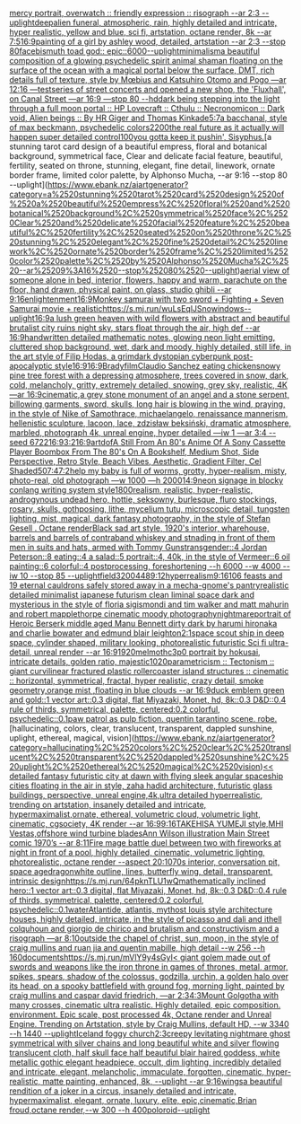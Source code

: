 [mercy portrait, overwatch :: friendly expression :: risograph --ar 2:3 --uplight](https://www.ebank.nz/aiartgenerator?category=mercy%2520portrait%2C%2520overwatch%2520%3A%3A%2520friendly%2520expression%2520%3A%3A%2520risograph%2520--ar%25202%3A3%2520--uplight)[deep](https://www.ebank.nz/aiartgenerator?category=deep)[alien funeral, atmospheric, rain, highly detailed and intricate, hyper realistic, yellow and blue, sci fi, artstation, octane render, 8k --ar 7:5](https://www.ebank.nz/aiartgenerator?category=alien%2520funeral%2C%2520atmospheric%2C%2520rain%2C%2520highly%2520detailed%2520and%2520intricate%2C%2520hyper%2520realistic%2C%2520yellow%2520and%2520blue%2C%2520sci%2520fi%2C%2520artstation%2C%2520octane%2520render%2C%25208k%2520--ar%25207%3A5)[16:9](https://www.ebank.nz/aiartgenerator?category=16%3A9)[painting of a girl by ashley wood, detailed, artstation --ar 2:3 --stop 80](https://www.ebank.nz/aiartgenerator?category=painting%2520of%2520a%2520girl%2520by%2520ashley%2520wood%2C%2520detailed%2C%2520artstation%2520--ar%25202%3A3%2520--stop%252080)[face](https://www.ebank.nz/aiartgenerator?category=face)[bismuth toad god:: epic::](https://www.ebank.nz/aiartgenerator?category=bismuth%2520toad%2520god%3A%3A%2520epic%3A%3A)[6000](https://www.ebank.nz/aiartgenerator?category=6000)[--uplight](https://www.ebank.nz/aiartgenerator?category=--uplight)[minimalism](https://www.ebank.nz/aiartgenerator?category=minimalism)[a beautiful composition of a glowing psychedelic spirit animal shaman floating on the surface of the ocean with a magical portal below the surface, DMT,  rich details full of texture, style by Mœbius and Katsuhiro Otomo and Pogo —ar 12:16 —test](https://www.ebank.nz/aiartgenerator?category=a%2520beautiful%2520composition%2520of%2520a%2520glowing%2520psychedelic%2520spirit%2520animal%2520shaman%2520floating%2520on%2520the%2520surface%2520of%2520the%2520ocean%2520with%2520a%2520magical%2520portal%2520below%2520the%2520surface%2C%2520DMT%2C%2520%2520rich%2520details%2520full%2520of%2520texture%2C%2520style%2520by%2520M%C5%93bius%2520and%2520Katsuhiro%2520Otomo%2520and%2520Pogo%2520%E2%80%94ar%252012%3A16%2520%E2%80%94test)[series of street concerts and opened a new shop, the 'Fluxhall', on Canal Street —ar 16:9 —stop 80 --hd](https://www.ebank.nz/aiartgenerator?category=series%2520of%2520street%2520concerts%2520and%2520opened%2520a%2520new%2520shop%2C%2520the%2520%27Fluxhall%27%2C%2520on%2520Canal%2520Street%2520%E2%80%94ar%252016%3A9%2520%E2%80%94stop%252080%2520--hd)[dark being stepping into the light through a full moon portal :: HP Lovecraft :: Cthulu :: Necronomicon :: Dark void, Alien beings :: By HR Giger and Thomas Kinkade](https://www.ebank.nz/aiartgenerator?category=dark%2520being%2520stepping%2520into%2520the%2520light%2520through%2520a%2520full%2520moon%2520portal%2520%3A%3A%2520HP%2520Lovecraft%2520%3A%3A%2520Cthulu%2520%3A%3A%2520Necronomicon%2520%3A%3A%2520Dark%2520void%2C%2520Alien%2520beings%2520%3A%3A%2520By%2520HR%2520Giger%2520and%2520Thomas%2520Kinkade)[5:7](https://www.ebank.nz/aiartgenerator?category=5%3A7)[a bacchanal, style of max beckmann, psychedelic colors](https://www.ebank.nz/aiartgenerator?category=a%2520bacchanal%2C%2520style%2520of%2520max%2520beckmann%2C%2520psychedelic%2520colors)[2200](https://www.ebank.nz/aiartgenerator?category=2200)[the real future as it actually will happen super detailed control](https://www.ebank.nz/aiartgenerator?category=the%2520real%2520future%2520as%2520it%2520actually%2520will%2520happen%2520super%2520detailed%2520control)[100](https://www.ebank.nz/aiartgenerator?category=100)[you gotta keep it pushin', Sisyphus.](https://www.ebank.nz/aiartgenerator?category=you%2520gotta%2520keep%2520it%2520pushin%27%2C%2520Sisyphus.)[a stunning tarot card design of a beautiful empress, floral and botanical background, symmetrical face, Clear and delicate facial feature, beautiful, fertility, seated on throne, stunning, elegant, fine detail, linework, ornate border frame, limited color palette, by Alphonso Mucha, --ar 9:16 --stop 80 --uplight](https://www.ebank.nz/aiartgenerator?category=a%2520stunning%2520tarot%2520card%2520design%2520of%2520a%2520beautiful%2520empress%2C%2520floral%2520and%2520botanical%2520background%2C%2520symmetrical%2520face%2C%2520Clear%2520and%2520delicate%2520facial%2520feature%2C%2520beautiful%2C%2520fertility%2C%2520seated%2520on%2520throne%2C%2520stunning%2C%2520elegant%2C%2520fine%2520detail%2C%2520linework%2C%2520ornate%2520border%2520frame%2C%2520limited%2520color%2520palette%2C%2520by%2520Alphonso%2520Mucha%2C%2520--ar%25209%3A16%2520--stop%252080%2520--uplight)[aerial view of someone alone in bed, interior, flowers, happy and warm, parachute on the floor, hand drawn, physical paint, on glass, studio ghibli --ar 9:16](https://www.ebank.nz/aiartgenerator?category=aerial%2520view%2520of%2520someone%2520alone%2520in%2520bed%2C%2520interior%2C%2520flowers%2C%2520happy%2520and%2520warm%2C%2520parachute%2520on%2520the%2520floor%2C%2520hand%2520drawn%2C%2520physical%2520paint%2C%2520on%2520glass%2C%2520studio%2520ghibli%2520--ar%25209%3A16)[enlightenment](https://www.ebank.nz/aiartgenerator?category=enlightenment)[16:9](https://www.ebank.nz/aiartgenerator?category=16%3A9)[Monkey samurai with two sword + Fighting + Seven Samurai movie + realistic](https://www.ebank.nz/aiartgenerator?category=Monkey%2520samurai%2520with%2520two%2520sword%2520%2B%2520Fighting%2520%2B%2520Seven%2520Samurai%2520movie%2520%2B%2520realistic)[<https://s.mj.run/wuLsEqlJSno>](https://www.ebank.nz/aiartgenerator?category=%3Chttps%3A//s.mj.run/wuLsEqlJSno%3E)[windows](https://www.ebank.nz/aiartgenerator?category=windows)[--uplight](https://www.ebank.nz/aiartgenerator?category=--uplight)[16:9](https://www.ebank.nz/aiartgenerator?category=16%3A9)[a lush green heaven with wild flowers with abstract and beautiful brutalist city ruins night sky, stars float through the air, high def --ar 16:9](https://www.ebank.nz/aiartgenerator?category=a%2520lush%2520green%2520heaven%2520with%2520wild%2520flowers%2520with%2520abstract%2520and%2520beautiful%2520brutalist%2520city%2520ruins%2520night%2520sky%2C%2520stars%2520float%2520through%2520the%2520air%2C%2520high%2520def%2520--ar%252016%3A9)[handwritten detailed mathematic notes, glowing neon light emitting, cluttered shop background, wet, dark and moody, highly detailed, still life, in the art style of Filip Hodas, a grimdark dystopian cyberpunk post-apocalyptic style](https://www.ebank.nz/aiartgenerator?category=handwritten%2520detailed%2520mathematic%2520notes%2C%2520glowing%2520neon%2520light%2520emitting%2C%2520cluttered%2520shop%2520background%2C%2520wet%2C%2520dark%2520and%2520moody%2C%2520highly%2520detailed%2C%2520still%2520life%2C%2520in%2520the%2520art%2520style%2520of%2520Filip%2520Hodas%2C%2520a%2520grimdark%2520dystopian%2520cyberpunk%2520post-apocalyptic%2520style)[16:9](https://www.ebank.nz/aiartgenerator?category=16%3A9)[16:9](https://www.ebank.nz/aiartgenerator?category=16%3A9)[Brady](https://www.ebank.nz/aiartgenerator?category=Brady)[film](https://www.ebank.nz/aiartgenerator?category=film)[Claudio Sanchez eating chicken](https://www.ebank.nz/aiartgenerator?category=Claudio%2520Sanchez%2520eating%2520chicken)[snowy pine tree forest with a depressing atmosphere, trees covered in snow, dark, cold, melancholy, gritty, extremely detailed, snowing, grey sky, realistic, 4K —ar 16:9](https://www.ebank.nz/aiartgenerator?category=snowy%2520pine%2520tree%2520forest%2520with%2520a%2520depressing%2520atmosphere%2C%2520trees%2520covered%2520in%2520snow%2C%2520dark%2C%2520cold%2C%2520melancholy%2C%2520gritty%2C%2520extremely%2520detailed%2C%2520snowing%2C%2520grey%2520sky%2C%2520realistic%2C%25204K%2520%E2%80%94ar%252016%3A9)[cinematic,](https://www.ebank.nz/aiartgenerator?category=cinematic%2C)[a grey stone monument of an angel and a stone serpent, billowing garments, sword, skulls, long hair is blowing in the wind, praying, in the style of Nike of Samothrace, michaelangelo, renaissance mannerism, hellenistic sculpture, lacoon, lace, zdzisław beksiński, dramatic atmosphere, marbled, photograph 4k, unreal engine, hyper detailed —iw 1 —ar 3:4 --seed 6722](https://www.ebank.nz/aiartgenerator?category=a%2520grey%2520stone%2520monument%2520of%2520an%2520angel%2520and%2520a%2520stone%2520serpent%2C%2520billowing%2520garments%2C%2520sword%2C%2520skulls%2C%2520long%2520hair%2520is%2520blowing%2520in%2520the%2520wind%2C%2520praying%2C%2520in%2520the%2520style%2520of%2520Nike%2520of%2520Samothrace%2C%2520michaelangelo%2C%2520renaissance%2520mannerism%2C%2520hellenistic%2520sculpture%2C%2520lacoon%2C%2520lace%2C%2520zdzis%C5%82aw%2520beksi%C5%84ski%2C%2520dramatic%2520atmosphere%2C%2520marbled%2C%2520photograph%25204k%2C%2520unreal%2520engine%2C%2520hyper%2520detailed%2520%E2%80%94iw%25201%2520%E2%80%94ar%25203%3A4%2520--seed%25206722)[16:9](https://www.ebank.nz/aiartgenerator?category=16%3A9)[3:2](https://www.ebank.nz/aiartgenerator?category=3%3A2)[16:9](https://www.ebank.nz/aiartgenerator?category=16%3A9)[art](https://www.ebank.nz/aiartgenerator?category=art)[dof](https://www.ebank.nz/aiartgenerator?category=dof)[A Still From An 80's Anime Of A Sony Cassette Player Boombox From The 80's On A Bookshelf, Medium Shot, Side Perspective, Retro Style, Beach Vibes, Aesthetic, Gradient Filter, Cel Shaded](https://www.ebank.nz/aiartgenerator?category=A%2520Still%2520From%2520An%252080%27s%2520Anime%2520Of%2520A%2520Sony%2520Cassette%2520Player%2520Boombox%2520From%2520The%252080%27s%2520On%2520A%2520Bookshelf%2C%2520Medium%2520Shot%2C%2520Side%2520Perspective%2C%2520Retro%2520Style%2C%2520Beach%2520Vibes%2C%2520Aesthetic%2C%2520Gradient%2520Filter%2C%2520Cel%2520Shaded)[50](https://www.ebank.nz/aiartgenerator?category=50)[7:4](https://www.ebank.nz/aiartgenerator?category=7%3A4)[7:2](https://www.ebank.nz/aiartgenerator?category=7%3A2)[help my baby is full of worms, grotty, hyper-realism, misty, photo-real, old photograph —w 1000 —h 2000](https://www.ebank.nz/aiartgenerator?category=help%2520my%2520baby%2520is%2520full%2520of%2520worms%2C%2520grotty%2C%2520hyper-realism%2C%2520misty%2C%2520photo-real%2C%2520old%2520photograph%2520%E2%80%94w%25201000%2520%E2%80%94h%25202000)[14:9](https://www.ebank.nz/aiartgenerator?category=14%3A9)[neon signage in blocky conlang writing system style](https://www.ebank.nz/aiartgenerator?category=neon%2520signage%2520in%2520blocky%2520conlang%2520writing%2520system%2520style)[1800](https://www.ebank.nz/aiartgenerator?category=1800)[realism, realistic, hyper-realistic, androgynous undead hero, hottie, seksowny, burlesque, fluro stockings, rosary, skulls, gothposing, lithe, mycelium tutu, microscopic detail, tungsten lighting, mist, magical, dark fantasy photography, in the style of Stefan Gesell . Octane render](https://www.ebank.nz/aiartgenerator?category=realism%2C%2520realistic%2C%2520hyper-realistic%2C%2520androgynous%2520undead%2520hero%2C%2520hottie%2C%2520seksowny%2C%2520burlesque%2C%2520fluro%2520stockings%2C%2520rosary%2C%2520skulls%2C%2520gothposing%2C%2520lithe%2C%2520mycelium%2520tutu%2C%2520microscopic%2520detail%2C%2520tungsten%2520lighting%2C%2520mist%2C%2520magical%2C%2520dark%2520fantasy%2520photography%2C%2520in%2520the%2520style%2520of%2520Stefan%2520Gesell%2520.%2520Octane%2520render)[Black sad art style, 1920's interior, wharehouse, barrels and barrels of contraband whiskey and stnading in front of them men in suits and hats, armed with Tommy Guns](https://www.ebank.nz/aiartgenerator?category=Black%2520sad%2520art%2520style%2C%25201920%27s%2520interior%2C%2520wharehouse%2C%2520barrels%2520and%2520barrels%2520of%2520contraband%2520whiskey%2520and%2520stnading%2520in%2520front%2520of%2520them%2520men%2520in%2520suits%2520and%2520hats%2C%2520armed%2520with%2520Tommy%2520Guns)[transgender::4 Jordan Peterson::8 eating::4 a salad::5 portrait::4, 40k, in the style of Vermeer::6 oil painting::6 colorful::4 postprocessing, foreshortening --h 6000 --w 4000 --iw 10 --stop 85 --uplight](https://www.ebank.nz/aiartgenerator?category=transgender%3A%3A4%2520Jordan%2520Peterson%3A%3A8%2520eating%3A%3A4%2520a%2520salad%3A%3A5%2520portrait%3A%3A4%2C%252040k%2C%2520in%2520the%2520style%2520of%2520Vermeer%3A%3A6%2520oil%2520painting%3A%3A6%2520colorful%3A%3A4%2520postprocessing%2C%2520foreshortening%2520--h%25206000%2520--w%25204000%2520--iw%252010%2520--stop%252085%2520--uplight)[field](https://www.ebank.nz/aiartgenerator?category=field)[3200](https://www.ebank.nz/aiartgenerator?category=3200)[448](https://www.ebank.nz/aiartgenerator?category=448)[9:12](https://www.ebank.nz/aiartgenerator?category=9%3A12)[hyperrealism](https://www.ebank.nz/aiartgenerator?category=hyperrealism)[9:16](https://www.ebank.nz/aiartgenerator?category=9%3A16)[106 feasts and 19 eternal cauldrons safely stored away in a mecha-gnome's pantry](https://www.ebank.nz/aiartgenerator?category=106%2520feasts%2520and%252019%2520eternal%2520cauldrons%2520safely%2520stored%2520away%2520in%2520a%2520mecha-gnome%27s%2520pantry)[realistic detailed minimalist japanese futurism clean liminal space dark and mysterious in the style of floria sigismondi and tim walker and matt mahurin and robert mapplethorpe cinematic moody photography](https://www.ebank.nz/aiartgenerator?category=realistic%2520detailed%2520minimalist%2520japanese%2520futurism%2520clean%2520liminal%2520space%2520dark%2520and%2520mysterious%2520in%2520the%2520style%2520of%2520floria%2520sigismondi%2520and%2520tim%2520walker%2520and%2520matt%2520mahurin%2520and%2520robert%2520mapplethorpe%2520cinematic%2520moody%2520photography)[nightmare](https://www.ebank.nz/aiartgenerator?category=nightmare)[portrait of Heroic Berserk middle aged Manu Bennett dirty dark by harumi hironaka and charlie bowater and edmund blair leighton](https://www.ebank.nz/aiartgenerator?category=portrait%2520of%2520Heroic%2520Berserk%2520middle%2520aged%2520Manu%2520Bennett%2520dirty%2520dark%2520by%2520harumi%2520hironaka%2520and%2520charlie%2520bowater%2520and%2520edmund%2520blair%2520leighton)[2:1](https://www.ebank.nz/aiartgenerator?category=2%3A1)[space scout ship in deep space, cylinder shaped, military looking, photorealistic futuristic Sci fi ultra-detail, unreal render --ar 16:9](https://www.ebank.nz/aiartgenerator?category=space%2520scout%2520ship%2520in%2520deep%2520space%2C%2520cylinder%2520shaped%2C%2520military%2520looking%2C%2520photorealistic%2520futuristic%2520Sci%2520fi%2520ultra-detail%2C%2520unreal%2520render%2520--ar%252016%3A9)[1920](https://www.ebank.nz/aiartgenerator?category=1920)[melmoth](https://www.ebank.nz/aiartgenerator?category=melmoth)[c3p0 portrait by hokusai, intricate details, golden ratio, majestic](https://www.ebank.nz/aiartgenerator?category=c3p0%2520portrait%2520by%2520hokusai%2C%2520intricate%2520details%2C%2520golden%2520ratio%2C%2520majestic)[1020](https://www.ebank.nz/aiartgenerator?category=1020)[parametricism :: Tectonism :: giant curvilinear fractured plastic rollercoaster island structures :: cinematic :: horizontal, symmetrical, fractal, hyper realistic, crazy detail, smoke geometry,orange mist ,floating in blue clouds --ar 16:9](https://www.ebank.nz/aiartgenerator?category=parametricism%2520%3A%3A%2520Tectonism%2520%3A%3A%2520giant%2520curvilinear%2520fractured%2520plastic%2520rollercoaster%2520island%2520structures%2520%3A%3A%2520cinematic%2520%3A%3A%2520horizontal%2C%2520symmetrical%2C%2520fractal%2C%2520hyper%2520realistic%2C%2520crazy%2520detail%2C%2520smoke%2520geometry%2Corange%2520mist%2520%2Cfloating%2520in%2520blue%2520clouds%2520--ar%252016%3A9)[duck emblem green and gold::1 vector art::0.3 digital, flat Miyazaki, Monet, hd, 8k::0.3 D&D::0.4 rule of thirds, symmetrical, palette, centered:0.2 colorful, psychedelic::0.1](https://www.ebank.nz/aiartgenerator?category=duck%2520emblem%2520green%2520and%2520gold%3A%3A1%2520vector%2520art%3A%3A0.3%2520digital%2C%2520flat%2520Miyazaki%2C%2520Monet%2C%2520hd%2C%25208k%3A%3A0.3%2520D%26D%3A%3A0.4%2520rule%2520of%2520thirds%2C%2520symmetrical%2C%2520palette%2C%2520centered%3A0.2%2520colorful%2C%2520psychedelic%3A%3A0.1)[paw patrol as pulp fiction. quentin tarantino scene. robe.](https://www.ebank.nz/aiartgenerator?category=paw%2520patrol%2520as%2520pulp%2520fiction.%2520quentin%2520tarantino%2520scene.%2520robe.)[hallucinating, colors, clear, translucent, transparent, dappled sunshine, uplight, ethereal, magical, vision](https://www.ebank.nz/aiartgenerator?category=hallucinating%2C%2520colors%2C%2520clear%2C%2520translucent%2C%2520transparent%2C%2520dappled%2520sunshine%2C%2520uplight%2C%2520ethereal%2C%2520magical%2C%2520vision)[<< detailed fantasy futuristic city at dawn with flying sleek angular spaceship cities floating in the air in style, zaha hadid architecture, futuristic glass buildings, perspective, unreal engine,4k,ultra detailed hyperrealistic, trending on artstation, insanely detailed and intricate, hypermaximalist,ornate, ethereal, volumetric cloud, volumetric light, cinematic, cgsociety, 4K render --ar 16:9](https://www.ebank.nz/aiartgenerator?category=%3C%3C%2520detailed%2520fantasy%2520futuristic%2520city%2520at%2520dawn%2520with%2520flying%2520sleek%2520angular%2520spaceship%2520cities%2520floating%2520in%2520the%2520air%2520in%2520style%2C%2520zaha%2520hadid%2520architecture%2C%2520futuristic%2520glass%2520buildings%2C%2520perspective%2C%2520unreal%2520engine%2C4k%2Cultra%2520detailed%2520hyperrealistic%2C%2520trending%2520on%2520artstation%2C%2520insanely%2520detailed%2520and%2520intricate%2C%2520hypermaximalist%2Cornate%2C%2520ethereal%2C%2520volumetric%2520cloud%2C%2520volumetric%2520light%2C%2520cinematic%2C%2520cgsociety%2C%25204K%2520render%2520--ar%252016%3A9)[9:16](https://www.ebank.nz/aiartgenerator?category=9%3A16)[TAKEHISA YUMEJI style,MHI Vestas,offshore wind turbine blades](https://www.ebank.nz/aiartgenerator?category=TAKEHISA%2520YUMEJI%2520style%2CMHI%2520Vestas%2Coffshore%2520wind%2520turbine%2520blades)[Ann Wilson illustration Main Street comic 1970’s --ar 8:11](https://www.ebank.nz/aiartgenerator?category=Ann%2520Wilson%2520illustration%2520Main%2520Street%2520comic%25201970%E2%80%99s%2520--ar%25208%3A11)[Fire mage battle duel between two with fireworks at night in front of a pool, highly detailed, cinematic, volumetric lighting, photorealistic, octane render --aspect 20:10](https://www.ebank.nz/aiartgenerator?category=Fire%2520mage%2520battle%2520duel%2520between%2520two%2520with%2520fireworks%2520at%2520night%2520in%2520front%2520of%2520a%2520pool%2C%2520highly%2520detailed%2C%2520cinematic%2C%2520volumetric%2520lighting%2C%2520photorealistic%2C%2520octane%2520render%2520--aspect%252020%3A10)[70s interior, conversation pit, space age](https://www.ebank.nz/aiartgenerator?category=70s%2520interior%2C%2520conversation%2520pit%2C%2520space%2520age)[dragon](https://www.ebank.nz/aiartgenerator?category=dragon)[white outline, lines, butterfly wing, detail, transparent, intrinsic design](https://www.ebank.nz/aiartgenerator?category=white%2520outline%2C%2520lines%2C%2520butterfly%2520wing%2C%2520detail%2C%2520transparent%2C%2520intrinsic%2520design)[<https://s.mj.run/64pknTLU1wQ>](https://www.ebank.nz/aiartgenerator?category=%3Chttps%3A//s.mj.run/64pknTLU1wQ%3E)[mathematically inclined hero::1 vector art::0.3 digital, flat Miyazaki, Monet, hd, 8k::0.3 D&D::0.4 rule of thirds, symmetrical, palette, centered:0.2 colorful, psychedelic::0.1](https://www.ebank.nz/aiartgenerator?category=mathematically%2520inclined%2520hero%3A%3A1%2520vector%2520art%3A%3A0.3%2520digital%2C%2520flat%2520Miyazaki%2C%2520Monet%2C%2520hd%2C%25208k%3A%3A0.3%2520D%26D%3A%3A0.4%2520rule%2520of%2520thirds%2C%2520symmetrical%2C%2520palette%2C%2520centered%3A0.2%2520colorful%2C%2520psychedelic%3A%3A0.1)[water](https://www.ebank.nz/aiartgenerator?category=water)[Atlantide, atlantis, mytho](https://www.ebank.nz/aiartgenerator?category=Atlantide%2C%2520atlantis%2C%2520mytho)[st louis style architecture houses, highly detailed, intricate, in the style of picasso and dali and ithell colquhoun and giorgio de chirico and brutalism and constructivism and a risograph —ar 8:10](https://www.ebank.nz/aiartgenerator?category=st%2520louis%2520style%2520architecture%2520houses%2C%2520highly%2520detailed%2C%2520intricate%2C%2520in%2520the%2520style%2520of%2520picasso%2520and%2520dali%2520and%2520ithell%2520colquhoun%2520and%2520giorgio%2520de%2520chirico%2520and%2520brutalism%2520and%2520constructivism%2520and%2520a%2520risograph%2520%E2%80%94ar%25208%3A10)[outside the chapel of christ, sun, moon, in the style of craig mullins and ruan jia and quentin mabille, high detail --w 256 --h 160](https://www.ebank.nz/aiartgenerator?category=outside%2520the%2520chapel%2520of%2520christ%2C%2520sun%2C%2520moon%2C%2520in%2520the%2520style%2520of%2520craig%2520mullins%2520and%2520ruan%2520jia%2520and%2520quentin%2520mabille%2C%2520high%2520detail%2520--w%2520256%2520--h%2520160)[documents](https://www.ebank.nz/aiartgenerator?category=documents)[<https://s.mj.run/mVlY9y4sGyI>](https://www.ebank.nz/aiartgenerator?category=%3Chttps%3A//s.mj.run/mVlY9y4sGyI%3E)[< giant golem made out of swords and weapons like the iron throne in games of thrones, metal, armor, spikes, spears, shadow of the colossus, godzilla, urchin, a golden halo over its head, on a spooky battlefield with ground fog, morning light, painted by craig mullins and caspar david friedrich, —ar 2:3](https://www.ebank.nz/aiartgenerator?category=%3C%2520giant%2520golem%2520made%2520out%2520of%2520swords%2520and%2520weapons%2520like%2520the%2520iron%2520throne%2520in%2520games%2520of%2520thrones%2C%2520metal%2C%2520armor%2C%2520spikes%2C%2520spears%2C%2520shadow%2520of%2520the%2520colossus%2C%2520godzilla%2C%2520urchin%2C%2520a%2520golden%2520halo%2520over%2520its%2520head%2C%2520on%2520a%2520spooky%2520battlefield%2520with%2520ground%2520fog%2C%2520morning%2520light%2C%2520painted%2520by%2520craig%2520mullins%2520and%2520caspar%2520david%2520friedrich%2C%2520%E2%80%94ar%25202%3A3)[4:3](https://www.ebank.nz/aiartgenerator?category=4%3A3)[Mount Golgotha with many crosses, cinematic ultra realistic. Highly detailed, epic composition. environment. Epic scale, post processed 4k, Octane render and Unreal Engine. Trending on Artstation, style by Craig Mullins, default HD, --w 3340 --h 1440 --uplight](https://www.ebank.nz/aiartgenerator?category=Mount%2520Golgotha%2520with%2520many%2520crosses%2C%2520cinematic%2520ultra%2520realistic.%2520Highly%2520detailed%2C%2520epic%2520composition.%2520environment.%2520Epic%2520scale%2C%2520post%2520processed%25204k%2C%2520Octane%2520render%2520and%2520Unreal%2520Engine.%2520Trending%2520on%2520Artstation%2C%2520style%2520by%2520Craig%2520Mullins%2C%2520default%2520HD%2C%2520--w%25203340%2520--h%25201440%2520--uplight)[Iceland foggy church](https://www.ebank.nz/aiartgenerator?category=Iceland%2520foggy%2520church)[2:3](https://www.ebank.nz/aiartgenerator?category=2%3A3)[creepy levitating nightmare ghost symmetrical with silver chains and long beautiful white and silver flowing translucent cloth, half skull face half beautiful blair haired goddess, white metallic gothic elegant headpiece, occult, dim lighting, incredibly detailed and intricate, elegant, melancholic, immaculate, forgotten, cinematic, hyper-realistic, matte painting, enhanced, 8k, --uplight --ar 9:16](https://www.ebank.nz/aiartgenerator?category=creepy%2520levitating%2520nightmare%2520ghost%2520symmetrical%2520with%2520silver%2520chains%2520and%2520long%2520beautiful%2520white%2520and%2520silver%2520flowing%2520translucent%2520cloth%2C%2520half%2520skull%2520face%2520half%2520beautiful%2520blair%2520haired%2520goddess%2C%2520white%2520metallic%2520gothic%2520elegant%2520headpiece%2C%2520occult%2C%2520dim%2520lighting%2C%2520incredibly%2520detailed%2520and%2520intricate%2C%2520elegant%2C%2520melancholic%2C%2520immaculate%2C%2520forgotten%2C%2520cinematic%2C%2520hyper-realistic%2C%2520matte%2520painting%2C%2520enhanced%2C%25208k%2C%2520--uplight%2520--ar%25209%3A16)[wings](https://www.ebank.nz/aiartgenerator?category=wings)[a beautiful rendition of a joker in a circus, insanely detailed and intricate, hypermaximalist, elegant, ornate, luxury, elite, epic,cinematic,Brian froud,octane render,--w 300 --h 400](https://www.ebank.nz/aiartgenerator?category=a%2520beautiful%2520rendition%2520of%2520a%2520joker%2520in%2520a%2520circus%2C%2520insanely%2520detailed%2520and%2520intricate%2C%2520hypermaximalist%2C%2520elegant%2C%2520ornate%2C%2520luxury%2C%2520elite%2C%2520epic%2Ccinematic%2CBrian%2520froud%2Coctane%2520render%2C--w%2520300%2520--h%2520400)[poloroid](https://www.ebank.nz/aiartgenerator?category=poloroid)[--uplight](https://www.ebank.nz/aiartgenerator?category=--uplight)